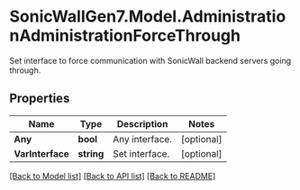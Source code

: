 # SonicWallGen7.Model.AdministrationAdministrationForceThrough
Set interface to force communication with SonicWall backend servers going through.

## Properties

Name | Type | Description | Notes
------------ | ------------- | ------------- | -------------
**Any** | **bool** | Any interface. | [optional] 
**VarInterface** | **string** | Set interface. | [optional] 

[[Back to Model list]](../README.md#documentation-for-models) [[Back to API list]](../README.md#documentation-for-api-endpoints) [[Back to README]](../README.md)


